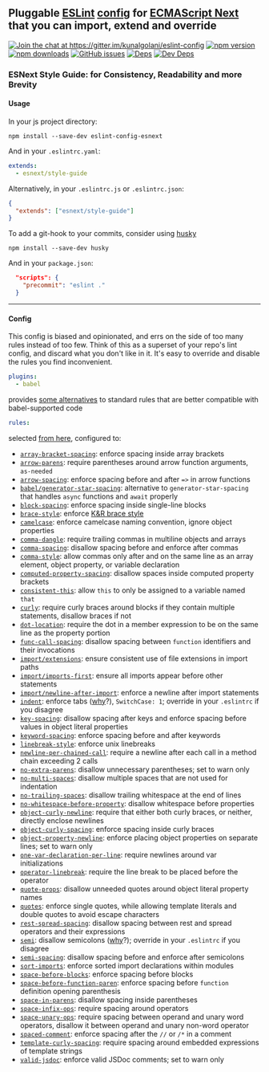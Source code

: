 ## Pluggable [ESLint](http://eslint.org/docs/about/) [config](http://eslint.org/docs/developer-guide/shareable-configs) for [ECMAScript Next](https://kangax.github.io/compat-table/esnext) that you can import, extend and override

[![Join the chat at https://gitter.im/kunalgolani/eslint-config ][gitter-img]][gitter-url]
[![npm version][version-img]][npm-url]
[![npm downloads][downloads-img]][npm-url]
[![GitHub issues][issues-img]][issues-url]
[![Deps][deps-img]][deps-url]
[![Dev Deps][devdeps-img]][deps-url]

### ESNext Style Guide: for Consistency, Readability and more Brevity

#### Usage

In your js project directory:

```shell
npm install --save-dev eslint-config-esnext
```

And in your `.eslintrc.yaml`:

```yaml
extends:
  - esnext/style-guide
```

Alternatively, in your `.eslintrc.js` or `.eslintrc.json`:

```json
{
  "extends": ["esnext/style-guide"]
}
```

To add a git-hook to your commits, consider using [husky](https://github.com/typicode/husky)

```shell
npm install --save-dev husky
```

And in your `package.json`:

```json
  "scripts": {
    "precommit": "eslint ."
  }
```

---

#### Config

This config is biased and opinionated, and errs on the side of too many rules instead of too few. Think of this as a superset of your repo's lint config, and discard what you don't like in it. It's easy to override and disable the rules you find inconvenient.

```yaml
plugins:
  - babel
```

provides [some alternatives](https://github.com/babel/eslint-plugin-babel) to standard rules that are better compatible with babel-supported code

```yaml
rules:
```

selected [from here](http://eslint.org/docs/rules/), configured to:

- [`array-bracket-spacing`](http://eslint.org/docs/rules/array-bracket-spacing): enforce spacing inside array brackets
- [`arrow-parens`](http://eslint.org/docs/rules/arrow-parens): require parentheses around arrow function arguments, `as-needed`
- [`arrow-spacing`](http://eslint.org/docs/rules/arrow-spacing): enforce spacing before and after `=>` in arrow functions
- [`babel/generator-star-spacing`](https://github.com/babel/eslint-plugin-babel#rules): alternative to `generator-star-spacing` that handles `async` functions and `await` properly
- [`block-spacing`](http://eslint.org/docs/rules/block-spacing): enforce spacing inside single-line blocks
- [`brace-style`](http://eslint.org/docs/rules/brace-style): enforce [K&R brace style](https://www.wikiwand.com/en/Indent_style#/K.26R_style)
- [`camelcase`](http://eslint.org/docs/rules/camelcase): enforce camelcase naming convention, ignore object properties
- [`comma-dangle`](http://eslint.org/docs/rules/comma-dangle): require trailing commas in multiline objects and arrays
- [`comma-spacing`](http://eslint.org/docs/rules/comma-spacing): disallow spacing before and enforce after commas
- [`comma-style`](http://eslint.org/docs/rules/comma-style): allow commas only after and on the same line as an array element, object property, or variable declaration
- [`computed-property-spacing`](http://eslint.org/docs/rules/computed-property-spacing): disallow spaces inside computed property brackets
- [`consistent-this`](http://eslint.org/docs/rules/consistent-this): allow `this` to only be assigned to a variable named `that`
- [`curly`](http://eslint.org/docs/rules/curly): require curly braces around blocks if they contain multiple statements, disallow braces if not
- [`dot-location`](http://eslint.org/docs/rules/dot-location): require the dot in a member expression to be on the same line as the property portion
- [`func-call-spacing`](http://eslint.org/docs/rules/func-call-spacing): disallow spacing between `function` identifiers and their invocations
- [`import/extensions`](https://github.com/benmosher/eslint-plugin-import/blob/master/docs/rules/extensions.md): ensure consistent use of file extensions in import paths
- [`import/imports-first`](https://github.com/benmosher/eslint-plugin-import/blob/master/docs/rules/imports-first.md): ensure all imports appear before other statements
- [`import/newline-after-import`](https://github.com/benmosher/eslint-plugin-import/blob/master/docs/rules/newline-after-import.md): enforce a newline after import statements
- [`indent`](http://eslint.org/docs/rules/indent): enforce tabs ([w](http://programmers.stackexchange.com/a/72)[h](http://lea.verou.me/2012/01/why-tabs-are-clearly-superior/)[y](https://news.ycombinator.com/item?id=11801496)?), `SwitchCase: 1`; override in your `.eslintrc` if you disagree
- [`key-spacing`](http://eslint.org/docs/rules/key-spacing): disallow spacing after keys and enforce spacing before values in object literal properties
- [`keyword-spacing`](http://eslint.org/docs/rules/keyword-spacing): enforce spacing before and after keywords
- [`linebreak-style`](http://eslint.org/docs/rules/linebreak-style): enforce unix linebreaks
- [`newline-per-chained-call`](http://eslint.org/docs/rules/newline-per-chained-call): require a newline after each call in a method chain exceeding 2 calls
- [`no-extra-parens`](http://eslint.org/docs/rules/no-extra-parens): disallow unnecessary parentheses; set to warn only
- [`no-multi-spaces`](http://eslint.org/docs/rules/no-multi-spaces): disallow multiple spaces that are not used for indentation
- [`no-trailing-spaces`](http://eslint.org/docs/rules/no-trailing-spaces): disallow trailing whitespace at the end of lines
- [`no-whitespace-before-property`](http://eslint.org/docs/rules/no-whitespace-before-property): disallow whitespace before properties
- [`object-curly-newline`](http://eslint.org/docs/rules/object-curly-newline): require that either both curly braces, or neither, directly enclose newlines
- [`object-curly-spacing`](http://eslint.org/docs/rules/object-curly-spacing): enforce spacing inside curly braces
- [`object-property-newline`](http://eslint.org/docs/rules/object-property-newline): enforce placing object properties on separate lines; set to warn only
- [`one-var-declaration-per-line`](http://eslint.org/docs/rules/one-var-declaration-per-line): require newlines around var initializations
- [`operator-linebreak`](http://eslint.org/docs/rules/operator-linebreak): require the line break to be placed before the operator
- [`quote-props`](http://eslint.org/docs/rules/quote-props): disallow unneeded quotes around object literal property names
- [`quotes`](http://eslint.org/docs/rules/quotes): enforce single quotes, while allowing template literals and double quotes to avoid escape characters
- [`rest-spread-spacing`](http://eslint.org/docs/rules/rest-spread-spacing): disallow spacing between rest and spread operators and their expressions
- [`semi`](http://eslint.org/docs/rules/semi): disallow semicolons ([w](http://blog.izs.me/post/2353458699/an-open-letter-to-javascript-leaders-regarding)[h](http://inimino.org/~inimino/blog/javascript_semicolons)[y](http://mislav.net/2010/05/semicolons/)?); override in your `.eslintrc` if you disagree
- [`semi-spacing`](http://eslint.org/docs/rules/semi-spacing): disallow spacing before and enforce after semicolons
- [`sort-imports`](http://eslint.org/docs/rules/sort-imports): enforce sorted import declarations within modules
- [`space-before-blocks`](http://eslint.org/docs/rules/space-before-blocks): enforce spacing before blocks
- [`space-before-function-paren`](http://eslint.org/docs/rules/space-before-function-paren): enforce spacing before `function` definition opening parenthesis
- [`space-in-parens`](http://eslint.org/docs/rules/space-in-parens): disallow spacing inside parentheses
- [`space-infix-ops`](http://eslint.org/docs/rules/space-infix-ops): require spacing around operators
- [`space-unary-ops`](http://eslint.org/docs/rules/space-unary-ops): require spacing between operand and unary word operators, disallow it between operand and unary non-word operator
- [`spaced-comment`](http://eslint.org/docs/rules/spaced-comment): enforce spacing after the `//` or `/*` in a comment
- [`template-curly-spacing`](http://eslint.org/docs/rules/template-curly-spacing): require spacing around embedded expressions of template strings
- [`valid-jsdoc`](http://eslint.org/docs/rules/valid-jsdoc): enforce valid JSDoc comments; set to warn only

[gitter-img]: https://badges.gitter.im/kunalgolani/eslint-config.svg
[gitter-url]: https://gitter.im/kunalgolani/eslint-config?utm_source=badge&utm_medium=badge&utm_campaign=pr-badge&utm_content=badge
[version-img]: https://img.shields.io/npm/v/eslint-config-esnext.svg
[npm-url]: https://www.npmjs.com/package/eslint-config-esnext
[downloads-img]: https://img.shields.io/npm/dt/eslint-config-esnext.svg
[issues-img]: https://img.shields.io/github/issues-raw/kunalgolani/eslint-config.svg?maxAge=2592000
[issues-url]: https://github.com/kunalgolani/eslint-config/issues
[deps-img]: https://img.shields.io/david/kunalgolani/eslint-config.svg
[devdeps-img]: https://img.shields.io/david/dev/kunalgolani/eslint-config.svg
[deps-url]: https://github.com/kunalgolani/eslint-config/blob/master/esnext/package.json

